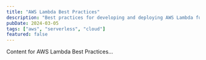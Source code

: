 ```yaml
---
title: "AWS Lambda Best Practices"
description: "Best practices for developing and deploying AWS Lambda functions"
pubDate: 2024-03-05
tags: ["aws", "serverless", "cloud"]
featured: false
---
```


Content for AWS Lambda Best Practices...
